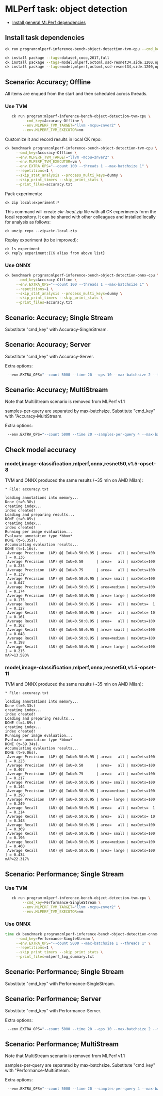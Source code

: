 # MLPerf task: object detection

* [Install general MLPerf dependencies](README.md)

## Install task dependencies

```bash
ck run program:mlperf-inference-bench-object-detection-tvm-cpu --cmd_key=install-python-requirements

ck install package --tags=dataset,coco,2017,full
ck install package --tags=model,mlperf,octoml,ssd-resnet34,side.1200,opset-8
ck install package --tags=model,mlperf,octoml,ssd-resnet34,side.1200,opset-11
```


## Scenario: Accuracy; Offline

All items are enqued from the start and then scheduled across threads.

### Use TVM

```bash
   ck run program:mlperf-inference-bench-object-detection-tvm-cpu \
        --cmd_key=Accuracy-Offline \
        --env.MLPERF_TVM_TARGET="llvm -mcpu=znver2" \
        --env.MLPERF_TVM_EXECUTOR=vm
```

Customize it and record results in local CK repo:
```bash
ck benchmark program:mlperf-inference-bench-object-detection-tvm-cpu \
     --cmd_key=Accuracy-Offline \
     --env.MLPERF_TVM_TARGET="llvm -mcpu=znver2" \
     --env.MLPERF_TVM_EXECUTOR=vm \
     --env.EXTRA_OPS="--count 100 --threads 1 --max-batchsize 1" \
     --repetitions=1 \
     --skip_stat_analysis --process_multi_keys=dummy \
     --skip_print_timers --skip_print_stats \
     --print_files=accuracy.txt
```


Pack experiments:
```
ck zip local:experiment:*
```

This command will create *ckr-local.zip* file with all CK experiments form the local repository.
It can be shared with other colleagues and installed locally for analysis as follows:
```
ck unzip repo --zip=ckr-local.zip
```

Replay experiment (to be improved):
```
ck ls experiment
ck reply experiment:{CK alias from above list}
```



### Use ONNX

```bash
ck benchmark program:mlperf-inference-bench-object-detection-onnx-cpu \
     --cmd_key=Accuracy-Offline \
     --env.EXTRA_OPS="--count 100 --threads 1 --max-batchsize 1" \
     --repetitions=1 \
     --skip_stat_analysis --process_multi_keys=dummy \
     --skip_print_timers --skip_print_stats \
     --print_files=accuracy.txt
```



## Scenario: Accuracy; Single Stream

Substitute "cmd_key" with Accuracy-SingleStream.

## Scenario: Accuracy; Server

Substitute "cmd_key" with Accuracy-Server.

Extra options:
```bash
 --env.EXTRA_OPS="--count 5000 --time 20 --qps 10 --max-batchsize 2 --threads 4" \
```


## Scenario: Accuracy; MultiStream

Note that MultiStream scenario is removed from MLPerf v1.1

samples-per-query are separated by max-batchsize.
                          Substitute "cmd_key" with "Accuracy-MultiStream.

Extra options:
```bash
 --env.EXTRA_OPS="--count 5000 --time 20 --samples-per-query 4 --max-batchsize 2 --threads 8" \
```







## Check model accuracy

### model,image-classification,mlperf,onnx,resnet50,v1.5-opset-8

TVM and ONNX produced the same results (~35 min on AMD Milan):

```
* File: accuracy.txt

loading annotations into memory...
Done (t=0.38s)
creating index...
index created!
Loading and preparing results...
DONE (t=0.05s)
creating index...
index created!
Running per image evaluation...
Evaluate annotation type *bbox*
DONE (t=6.35s).
Accumulating evaluation results...
DONE (t=1.16s).
 Average Precision  (AP) @[ IoU=0.50:0.95 | area=   all | maxDets=100 ] = 0.136
 Average Precision  (AP) @[ IoU=0.50      | area=   all | maxDets=100 ] = 0.235
 Average Precision  (AP) @[ IoU=0.75      | area=   all | maxDets=100 ] = 0.139
 Average Precision  (AP) @[ IoU=0.50:0.95 | area= small | maxDets=100 ] = 0.047
 Average Precision  (AP) @[ IoU=0.50:0.95 | area=medium | maxDets=100 ] = 0.174
 Average Precision  (AP) @[ IoU=0.50:0.95 | area= large | maxDets=100 ] = 0.175
 Average Recall     (AR) @[ IoU=0.50:0.95 | area=   all | maxDets=  1 ] = 0.127
 Average Recall     (AR) @[ IoU=0.50:0.95 | area=   all | maxDets= 10 ] = 0.161
 Average Recall     (AR) @[ IoU=0.50:0.95 | area=   all | maxDets=100 ] = 0.162
 Average Recall     (AR) @[ IoU=0.50:0.95 | area= small | maxDets=100 ] = 0.048
 Average Recall     (AR) @[ IoU=0.50:0.95 | area=medium | maxDets=100 ] = 0.198
 Average Recall     (AR) @[ IoU=0.50:0.95 | area= large | maxDets=100 ] = 0.215
mAP=13.583%
```

### model,image-classification,mlperf,onnx,resnet50,v1.5-opset-11

TVM and ONNX produced the same results (~35 min on AMD Milan):

```
* File: accuracy.txt

loading annotations into memory...
Done (t=0.33s)
creating index...
index created!
Loading and preparing results...
DONE (t=4.89s)
creating index...
index created!
Running per image evaluation...
Evaluate annotation type *bbox*
DONE (t=39.34s).
Accumulating evaluation results...
DONE (t=9.06s).
 Average Precision  (AP) @[ IoU=0.50:0.95 | area=   all | maxDets=100 ] = 0.223
 Average Precision  (AP) @[ IoU=0.50      | area=   all | maxDets=100 ] = 0.407
 Average Precision  (AP) @[ IoU=0.75      | area=   all | maxDets=100 ] = 0.217
 Average Precision  (AP) @[ IoU=0.50:0.95 | area= small | maxDets=100 ] = 0.144
 Average Precision  (AP) @[ IoU=0.50:0.95 | area=medium | maxDets=100 ] = 0.298
 Average Precision  (AP) @[ IoU=0.50:0.95 | area= large | maxDets=100 ] = 0.249
 Average Recall     (AR) @[ IoU=0.50:0.95 | area=   all | maxDets=  1 ] = 0.214
 Average Recall     (AR) @[ IoU=0.50:0.95 | area=   all | maxDets= 10 ] = 0.348
 Average Recall     (AR) @[ IoU=0.50:0.95 | area=   all | maxDets=100 ] = 0.369
 Average Recall     (AR) @[ IoU=0.50:0.95 | area= small | maxDets=100 ] = 0.196
 Average Recall     (AR) @[ IoU=0.50:0.95 | area=medium | maxDets=100 ] = 0.460
 Average Recall     (AR) @[ IoU=0.50:0.95 | area= large | maxDets=100 ] = 0.434
mAP=22.317%
```




## Scenario: Performance; Single Stream

### Use TVM

```bash
   ck run program:mlperf-inference-bench-object-detection-tvm-cpu \
        --cmd_key=Performance-SingleStream \
        --env.MLPERF_TVM_TARGET="llvm -mcpu=znver2" \
        --env.MLPERF_TVM_EXECUTOR=vm
```


### Use ONNX

```bash
time ck benchmark program:mlperf-inference-bench-object-detection-onnx-cpu \
     --cmd_key=Performance-SingleStream \
     --env.EXTRA_OPS="--count 5000 --max-batchsize 1 --threads 1" \
     --repetitions=1 \
     --skip_print_timers --skip_print_stats \
     --print_files=mlperf_log_summary.txt
```



## Scenario: Performance; Single Stream

Substitute "cmd_key" with Performance-SingleStream.

## Scenario: Performance; Server

Substitute "cmd_key" with Performance-Server.

Extra options:
```bash
 --env.EXTRA_OPS="--count 5000 --time 20 --qps 10 --max-batchsize 2 --threads 4" \
```


## Scenario: Performance; MultiStream

Note that MultiStream scenario is removed from MLPerf v1.1

samples-per-query are separated by max-batchsize.
                          Substitute "cmd_key" with "Performance-MultiStream.

Extra options:
```bash
 --env.EXTRA_OPS="--count 5000 --time 20 --samples-per-query 4 --max-batchsize 2 --threads 8" \
```



